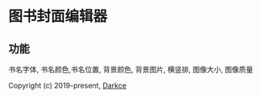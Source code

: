# 图书封面编辑器

## 功能

书名字体, 书名颜色,书名位置, 背景颜色, 背景图片, 横竖排, 图像大小, 图像质量

Copyright (c) 2019-present, [Darkce](2639415619@qq.com)
